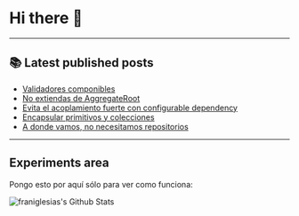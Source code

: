 # Hi there 👋

<!--
**franiglesias/franiglesias** is a ✨ _special_ ✨ repository because its `README.md` (this file) appears on your GitHub profile.

Here are some ideas to get you started:

- 🔭 I’m currently working on ...
- 🌱 I’m currently learning ...
- 👯 I’m looking to collaborate on ...
- 🤔 I’m looking for help with ...
- 💬 Ask me about ...
- 📫 How to reach me: ...
- 😄 Pronouns: ...
- ⚡ Fun fact: ...
-->


---

## 📚 Latest published posts
<!-- TB-FEED:START -->
- [Validadores componibles](https://franiglesias.github.io/composable-validators/)
- [No extiendas de AggregateRoot](https://franiglesias.github.io/no_aggregate_root/)
- [Evita el acoplamiento fuerte con configurable dependency](https://franiglesias.github.io/configurable_dependency/)
- [Encapsular primitivos y colecciones](https://franiglesias.github.io/encapsulate/)
- [A donde vamos, no necesitamos repositorios](https://franiglesias.github.io/repository_bad/)
<!-- TB-FEED:END -->


---

## Experiments area

Pongo esto por aquí sólo para ver como funciona:

<img alt="franiglesias's Github Stats" src="https://github-readme-stats.vercel.app/api?username=franiglesias&show_icons=true&hide_border=true" />
